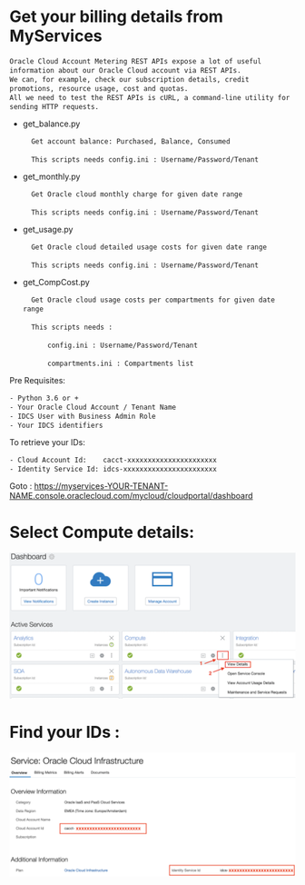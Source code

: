 # Get your billing details from MyServices

    Oracle Cloud Account Metering REST APIs expose a lot of useful information about our Oracle Cloud account via REST APIs. 
    We can, for example, check our subscription details, credit promotions, resource usage, cost and quotas. 
    All we need to test the REST APIs is cURL, a command-line utility for sending HTTP requests. 


- get_balance.py

        Get account balance: Purchased, Balance, Consumed

        This scripts needs config.ini : Username/Password/Tenant

- get_monthly.py

        Get Oracle cloud monthly charge for given date range

        This scripts needs config.ini : Username/Password/Tenant

- get_usage.py

        Get Oracle cloud detailed usage costs for given date range

        This scripts needs config.ini : Username/Password/Tenant

- get_CompCost.py

        Get Oracle cloud usage costs per compartments for given date range

        This scripts needs :

            config.ini : Username/Password/Tenant

            compartments.ini : Compartments list


Pre Requisites:

    - Python 3.6 or +
    - Your Oracle Cloud Account / Tenant Name
    - IDCS User with Business Admin Role
    - Your IDCS identifiers

To retrieve your IDs:

    - Cloud Account Id:    cacct-xxxxxxxxxxxxxxxxxxxxxx
    - Identity Service Id: idcs-xxxxxxxxxxxxxxxxxxxxxxx

Goto :
https://myservices-YOUR-TENANT-NAME.console.oraclecloud.com/mycloud/cloudportal/dashboard

# Select Compute details:
![](./images/dashboard.png)

# Find your IDs :
![](./images/IDs.png)
